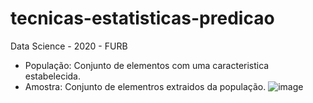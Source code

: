 # tecnicas-estatisticas-predicao

Data Science - 2020 - FURB

- População: Conjunto de elementos com uma caracteristica estabelecida.
- Amostra: Conjunto de elementros extraidos da população.
  ![image](https://user-images.githubusercontent.com/9935397/79639820-63d77a00-8164-11ea-9ec3-cd0b61604cfb.png)
